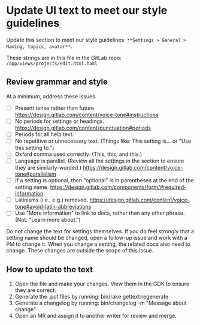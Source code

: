 # Update UI text to meet our style guidelines

Update this section to meet our style guidelines: `**Settings > General > Naming, topics, avatar**`.

These strings are in this file in the GitLab repo: `/app/views/projects/edit.html.haml`

## Review grammar and style

At a minimum, address these issues.

- [ ] Present tense rather than future. https://design.gitlab.com/content/voice-tone#instructions
- [ ] No periods for settings or headings. https://design.gitlab.com/content/punctuation#periods
- [ ] Periods for all help text.
- [ ] No repetitive or unnecessary text. (Things like: This setting is... or "Use this setting to.")
- [ ] Oxford comma used correctly. (This, this, and this.)
- [ ] Language is parallel. (Review all the settings in the section to ensure they are similarly-worded.) https://design.gitlab.com/content/voice-tone#parallelism
- [ ] If a setting is optional, then "optional" is in parentheses at the end of the setting name. https://design.gitlab.com/components/form/#required-information
- [ ] Latinisms (i.e., e.g.) removed. https://design.gitlab.com/content/voice-tone#avoid-latin-abbreviations
- [ ] Use "More information" to link to docs, rather than any other phrase. (Not: "Learn more about.")

Do not change the text for settings themselves. If you do feel strongly that a setting name should be changed, open a follow-up issue and work with a PM to change it. When you change a setting, the related docs also need to change. These changes are outside the scope of this issue.

## How to update the text

1. Open the file and make your changes. View them in the GDK to ensure they are correct.
1. Generate the .pot files by running: bin/rake gettext:regenerate
1. Generate a changelog by running: bin/changelog -m "Message about change"
1. Open an MR and assign it to another writer for review and merge.


